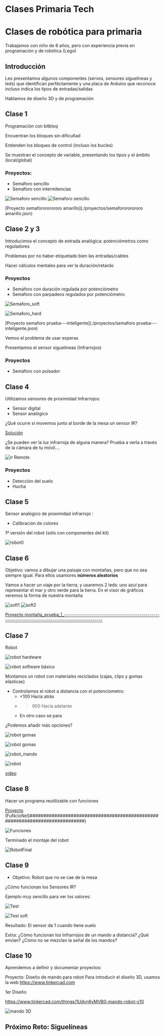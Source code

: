 # Clases Primaria Tech

# Clases de robótica para primaria

Trabajamos con niño de 8 años, pero con experiencia previa en programación y de robótica (Lego)

## Introducción

Les presentamos algunos componentes (servos, sensores siguelíneas y leds) que identifican perféctamente y una placa de Arduino que reconoce incluso indica los tipos de entradas/salidas

Hablamos de diseño 3D y de programación

## Clase 1

Programación con bitbloq

Encuentran los bloques sin dificultad

Entienden los bloques de control (incluso los bucles)

Se muestran el concepto de variable, presentando los tipos y el ámbito (local/global)

### Proyectos:
* Semáforo sencillo
* Semáforo con intermitencias

![Semaforo sencillo](./images/Semaforo_senciilo_1.png)
![Semaforo sencillo](./images/Semaforo_senciilo_2.png)

[Proyecto semaforororororo amarillo](./proyectos/semaforororororo amarillo.json)

## Clase 2 y 3

Introducimos el concepto de entrada analógica: potenciómetros como reguladores

Problemas por no haber etiquetado bien las entradas/cables

Hacer cálculos mentales para ver la duración/retardo

### Proyectos
* Semáforo con duración regulada por potenciómetro
* Semáforo con parpadeos regulados por potenciómetro

![Semaforo_soft](./images/Semaforo_inteligente_soft.png)

![Semaforo_hard](./images/Semaforo_inteligente_hard.png)

[Proyecto semaforo prueba---inteligente](./proyectos/semaforo prueba---inteligente.json)

Vemos el problema de usar esperas

Presentamos el sensor siguelíneas (Infrarrojos)


### Proyectos

* Semáforo con pulsador

## Clase 4

Utilizamos sensores de proximidad Infrarrojos:
* Sensor digital
* Sensor analógico

¿Qué ocurre si movemos junto al borde de la mesa un sensor IR?

[Solución](./images/MoviendoIRRapido.mp4)


¿Se pueden ver la luz infrarroja de alguna manera? Prueba a verla a través de la cámara de tu móvil....

![ir Remote](https://cdn.instructables.com/F2F/2QO4/HQQLLRS2/F2F2QO4HQQLLRS2.MEDIUM.gif)

### Proyectos

* Detección del suelo
* Hucha

## Clase 5

Sensor analógico de proximidad infrarrojo :
* Calibración de colores

1ª versión del robot (sólo con componentes del kit)

![robot0](./images/robot0.jpg)
## Clase 6

Objetivo: vamos a dibujar una paisaje con montañas, pero que no sea siempre igual. Para ellos usamores **números aleatorios**

Vamos a hacer un viaje por la tierra, y usaremos 2 leds: uno azul para representar el mar y otro verde para la tierra. En el visor de gráficos veremos la forma de nuestra montaña

![soft1](./images/Aleatorio_soft1.png)
![soft2](./images/Aleatorio_soft2.png)


[Proyecto montaña_prueba_1_-------------------------------------------------------------------------------------------------](./proyectos/montaña_prueba_1_-------------------------------------------------------------------------------------------------.json)

## Clase 7


Robot

![robot hardware](./images/Robot1_hardware.png)

![robot software básico](./images/robot1_programa.png)


Montamos un robot con materiales reciclados (cajas, clips y gomas elásticas)

* Controlamos el robot a distancia con el potenciometro:
  * <100 Hacia atrás
  * >900 Hacia adelante
  * En otro caso se para

¿Podemos añadir más opciones?

![robot gomas](./images/robot_clip.jpg)

![robot gomas](./images/robot_gomas.jpg)

![robot_mando](./images/robot_mando.jpg)

![robot](./images/robot1.jpg)

[video](./images/robot.mp4)

## Clase 8

Hacer un programa reutilizable con funciones

[Proyecto](./proyectos/FuNcIoNeS############################################################################.json) (FuNcIoNeS############################################################################)

![Funciones](./images/Funciones.png)

Terminado el montaje del robot

![RobotFinal](./images/RobotFinal.jpg)

## Clase 9

* Objetivo: Robot que no se cae de la mesa

¿Cómo funcionan los Sensores IR?

Ejemplo muy sencillo para ver los valores:

![Test](./images/Test_Sensor_IR.png)

![Test soft](./images/Test_Sensor_IR_soft.png)

Resultado: El sensor da 1 cuando tiene suelo

Extra: ¿Cómo funcionan los Infrarrojos de un mando a distancia? ¿Qué envían? ¿Cómo no se mezclan la señal de los mandos?

## Clase 10

Aprendemos a definir y documentar proyectos:


Proyecto: Diseño de mando para robot
Para introducir el diseño 3D, usamos la web https://www.tinkercad.com

1er Diseño

https://www.tinkercad.com/things/1Udvn6yMVB0-mando-robot-v10

![mando 3D](./images/mandoRobot_3D.png)

## Próximo Reto: Siguelíneas
